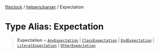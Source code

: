 [flipclock](../../../index.md) / [helpers/parser](../index.md) / Expectation

# Type Alias: Expectation

> **Expectation** = [`AnyExpectation`](../interfaces/AnyExpectation.md) \| [`ClassExpectation`](../interfaces/ClassExpectation.md) \| [`EndExpectation`](../interfaces/EndExpectation.md) \| [`LiteralExpectation`](../interfaces/LiteralExpectation.md) \| [`OtherExpectation`](../interfaces/OtherExpectation.md)
